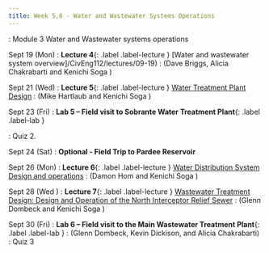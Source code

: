 ```yaml
---
title: Week 5,6 - Water and Wastewater Systems Operations
---
```


: Module 3 Water and Wastewater systems operations

Sept 19 (Mon) 
: **Lecture 4**{: .label .label-lecture } [Water and wastewater system overview]/CivEng112/lectures/09-19)
: (Dave Briggs, Alicia Chakrabarti and Kenichi Soga )

Sept 21 (Wed) 
: **Lecture 5**{: .label .label-lecture } [Water Treatment Plant Design](/CivEng112/lectures/09-21) 
: (Mike Hartlaub and Kenichi Soga )

Sept 23 (Fri) 
: **Lab 5 – Field visit to Sobrante Water Treatment Plant**{: .label .label-lab } 

: Quiz 2.

Sept 24 (Sat) 
: **Optional - Field Trip to Pardee Reservoir**

Sept 26 (Mon) 
: **Lecture 6**{: .label .label-lecture } [Water Distribution System Design and operations](/CivEng112/lectures/09-26) 
: (Damon Hom and Kenichi Soga )

Sept 28 (Wed ) 
: **Lecture 7**{: .label .label-lecture } [Wastewater Treatment Design: Design and Operation of the North Interceptor Relief Sewer](/CivEng112/lectures/09-28)
: (Glenn Dombeck and Kenichi Soga )

Sept 30 (Fri) 
: **Lab 6 – Field visit to the Main Wastewater Treatment Plant**{: .label .label-lab } 
: (Glenn Dombeck, Kevin Dickison, and Alicia Chakrabarti)
: Quiz 3